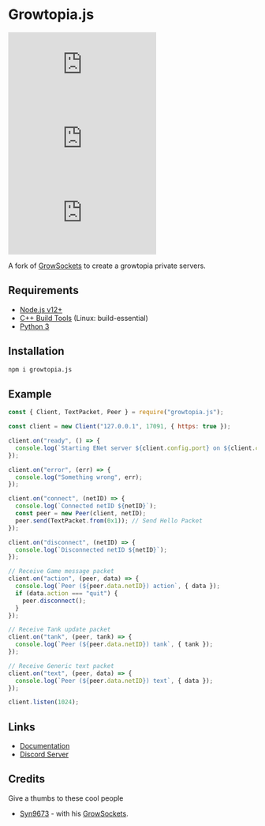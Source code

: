# Growtopia.js

![Github Version](https://img.shields.io/github/package-json/v/jadlionhd/growtopia.js?style=flat-square)
![NPM Version](https://img.shields.io/npm/v/growtopia.js?style=flat-square)
![NPM Minified](https://img.shields.io/bundlephobia/min/growtopia.js?style=flat-square)

A fork of [GrowSockets](https://github.com/Pogtopia/GrowSockets) to create a growtopia private servers.

## Requirements

- [Node.js v12+](https://nodejs.org/en)
- [C++ Build Tools](https://visualstudio.microsoft.com/vs/features/cplusplus/) (Linux: build-essential)
- [Python 3](https://www.python.org/downloads/)

## Installation

```sh
npm i growtopia.js
```

## Example

```js
const { Client, TextPacket, Peer } = require("growtopia.js");

const client = new Client("127.0.0.1", 17091, { https: true });

client.on("ready", () => {
  console.log(`Starting ENet server ${client.config.port} on ${client.config.ip}`);
});

client.on("error", (err) => {
  console.log("Something wrong", err);
});

client.on("connect", (netID) => {
  console.log(`Connected netID ${netID}`);
  const peer = new Peer(client, netID);
  peer.send(TextPacket.from(0x1)); // Send Hello Packet
});

client.on("disconnect", (netID) => {
  console.log(`Disconnected netID ${netID}`);
});

// Receive Game message packet
client.on("action", (peer, data) => {
  console.log(`Peer (${peer.data.netID}) action`, { data });
  if (data.action === "quit") {
    peer.disconnect();
  }
});

// Receive Tank update packet
client.on("tank", (peer, tank) => {
  console.log(`Peer (${peer.data.netID}) tank`, { tank });
});

// Receive Generic text packet
client.on("text", (peer, data) => {
  console.log(`Peer (${peer.data.netID}) text`, { data });
});

client.listen(1024);
```

## Links

- [Documentation](https://jadlionhd.github.io/growtopia.js/)
- [Discord Server](https://discord.gg/sGrxfKZY5t)

## Credits

Give a thumbs to these cool people

- [Syn9673](https://github.com/Syn9673) - with his [GrowSockets](https://github.com/Pogtopia/GrowSockets).
